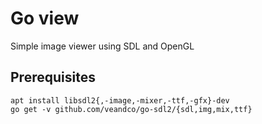 # Go view

Simple image viewer using SDL and OpenGL

## Prerequisites

    apt install libsdl2{,-image,-mixer,-ttf,-gfx}-dev
    go get -v github.com/veandco/go-sdl2/{sdl,img,mix,ttf}

